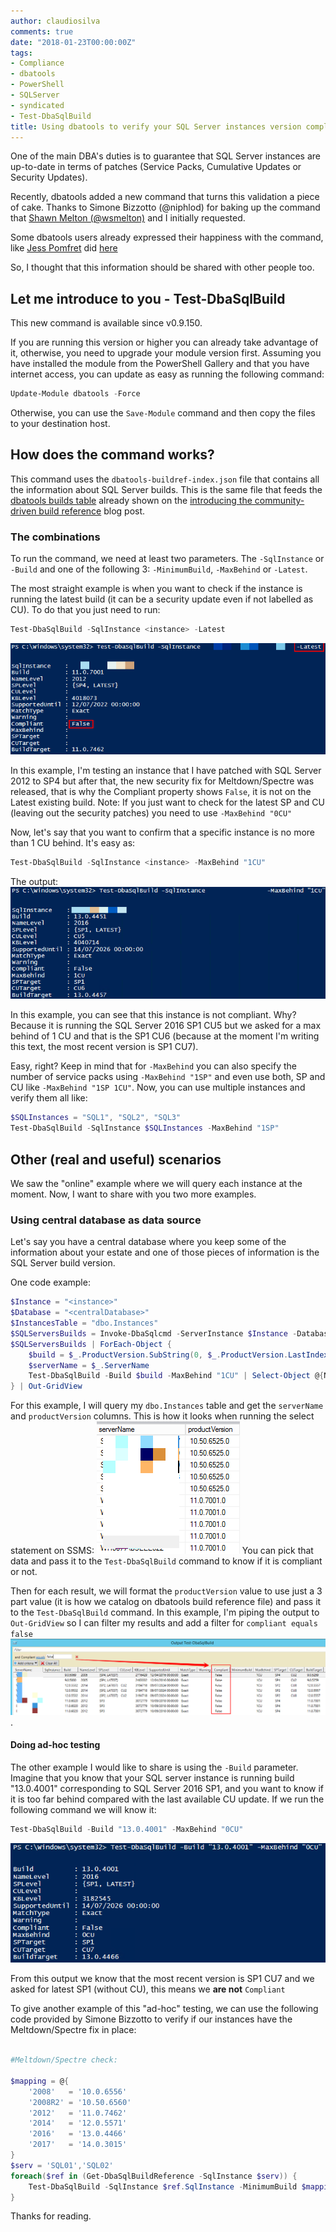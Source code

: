 ```yaml
---
author: claudiosilva
comments: true
date: "2018-01-23T00:00:00Z"
tags:
- Compliance
- dbatools
- PowerShell
- SQLServer
- syndicated
- Test-DbaSqlBuild
title: Using dbatools to verify your SQL Server instances version compliance
---
```

One of the main DBA's duties is to guarantee that SQL Server instances are up-to-date in terms of patches (Service Packs, Cumulative Updates or Security Updates).

Recently, dbatools added a new command that turns this validation a piece of cake. Thanks to Simone Bizzotto (@niphlod) for baking up the command that [Shawn Melton (@wsmelton)](https://twitter.com/wsmelton) and I initially requested.

Some dbatools users already expressed their happiness with the command, like [Jess Pomfret](https://twitter.com/jpomfret) did [here](https://twitter.com/jpomfret/status/954018103507251201)

So, I thought that this information should be shared with other people too.

## Let me introduce to you - Test-DbaSqlBuild

This new command is available since v0.9.150.

If you are running this version or higher you can already take advantage of it, otherwise, you need to upgrade your module version first. Assuming you have installed the module from the PowerShell Gallery and that you have internet access, you can update as easy as running the following command:

``` powershell
Update-Module dbatools -Force
```

Otherwise, you can use the `Save-Module` command and then copy the files to your destination host.

## How does the command works?

This command uses the `dbatools-buildref-index.json` file that contains all the information about SQL Server builds. This is the same file that feeds the [dbatools builds table](https://sqlcollaborative.github.io/builds) already shown on the [introducing the community-driven build reference](https://dbatools.io/buildref/) blog post.

### The combinations

To run the command, we need at least two parameters. The `-SqlInstance` or `-Build` and one of the following 3: `-MinimumBuild`, `-MaxBehind` or `-Latest`.

The most straight example is when you want to check if the instance is running the latest build (it can be a security update even if not labelled as CU). To do that you just need to run:

``` powershell
Test-DbaSqlBuild -SqlInstance <instance> -Latest
```

![latestexample](/img/2018/01/latestexample.png?w=656)

In this example, I'm testing an instance that I have patched with SQL Server 2012 to SP4 but after that, the new security fix for Meltdown/Spectre was released, that is why the Compliant property shows `False`, it is not on the Latest existing build.
Note: If you just want to check for the latest SP and CU (leaving out the security patches) you need to use `-MaxBehind "0CU"`

Now, let's say that you want to confirm that a specific instance is no more than 1 CU behind.
It's easy as:

``` powershell
Test-DbaSqlBuild -SqlInstance <instance> -MaxBehind "1CU"
```

The output:
![online_maxbehind_1cu](/img/2018/01/online_maxbehind_1cu.png?w=656)

In this example, you can see that this instance is not compliant. Why? Because it is running the SQL Server 2016 SP1 CU5 but we asked for a max behind of 1 CU and that is the SP1 CU6 (because at the moment I'm writing this text, the most recent version is SP1 CU7).

Easy, right?
Keep in mind that for `-MaxBehind` you can also specify the number of service packs using `-MaxBehind "1SP"` and even use both, SP and CU like `-MaxBehind "1SP 1CU"`.
Now, you can use multiple instances and verify them all like:

``` powershell
$SQLInstances = "SQL1", "SQL2", "SQL3"
Test-DbaSqlBuild -SqlInstance $SQLInstances -MaxBehind "1SP"
```

## Other (real and useful) scenarios

We saw the "online" example where we will query each instance at the moment. Now, I want to share with you two more examples.

### Using central database as data source

Let's say you have a central database where you keep some of the information about your estate and one of those pieces of information is the SQL Server build version.

One code example:

``` powershell
$Instance = "<instance>"
$Database = "<centralDatabase>"
$InstancesTable = "dbo.Instances"
$SQLServersBuilds = Invoke-DbaSqlcmd -ServerInstance $Instance -Database $Database -Query "SELECT serverName, productVersion FROM $InstancesTable"
$SQLServersBuilds | ForEach-Object {
    $build = $_.ProductVersion.SubString(0, $_.ProductVersion.LastIndexOf('.'))
    $serverName = $_.ServerName
    Test-DbaSqlBuild -Build $build -MaxBehind "1CU" | Select-Object @{Name="ServerName";Expression={$serverName}}, *
} | Out-GridView
```

For this example, I will query my `dbo.Instances` table and get the `serverName` and `productVersion` columns.
This is how it looks when running the select statement on SSMS:
![sqloutput_servername_productversion](/img/2018/01/sqloutput_servername_productversion.png)
You can pick that data and pass it to the `Test-DbaSqlBuild` command to know if it is compliant or not.

Then for each result, we will format the `productVersion` value to use just a 3 part value (it is how we catalog on dbatools build reference file) and pass it to the `Test-DbaSqlBuild` command.
In this example, I'm piping the output to `Out-GridView` so I can filter my results and add a filter for `compliant equals false`
![centraldatabase_ogv](/img/2018/01/centraldatabase_ogv.png?w=656).

#### Doing ad-hoc testing

The other example I would like to share is using the `-Build` parameter.
Imagine that you know that your SQL server instance is running build "13.0.4001" corresponding to SQL Server 2016 SP1, and you want to know if it is too far behind compared with the last available CU update. If we run the following command we will know it:

``` powershell
Test-DbaSqlBuild -Build "13.0.4001" -MaxBehind "0CU"
```

![test_buildmaxbehind0cu](/img/2018/01/test_buildmaxbehind0cu.png)

From this output we know that the most recent version is SP1 CU7 and we asked for latest SP1 (without CU), this means we **are not** `Compliant`

To give another example of this "ad-hoc" testing, we can use the following code provided by Simone Bizzotto to verify if our instances have the Meltdown/Spectre fix in place:

``` powershell

#Meltdown/Spectre check:

$mapping = @{
    '2008'   = '10.0.6556'
    '2008R2' = '10.50.6560'
    '2012'   = '11.0.7462'
    '2014'   = '12.0.5571'
    '2016'   = '13.0.4466'
    '2017'   = '14.0.3015'
}
$serv = 'SQL01','SQL02'
foreach($ref in (Get-DbaSqlBuildReference -SqlInstance $serv)) {
    Test-DbaSqlBuild -SqlInstance $ref.SqlInstance -MinimumBuild $mapping[$ref.NameLevel]
}
```

Thanks for reading.
